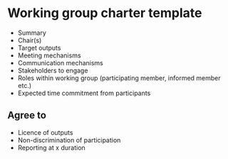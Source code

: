 # Working group charter template

- Summary
- Chair(s)
- Target outputs
- Meeting mechanisms
- Communication mechanisms
- Stakeholders to engage
- Roles within working group (participating member, informed member etc.)
- Expected time commitment from participants

## Agree to
- Licence of outputs
- Non-discrimination of participation
- Reporting at x duration